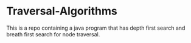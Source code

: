 # Traversal-Algorithms
This is a repo containing a java program that has depth first search and breath first search for node traversal. 
